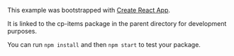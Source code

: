 This example was bootstrapped with [Create React App](https://github.com/facebook/create-react-app).

It is linked to the cp-items package in the parent directory for development purposes.

You can run `npm install` and then `npm start` to test your package.
